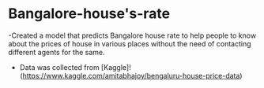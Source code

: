 # Bangalore-house's-rate

-Created a model that predicts Bangalore house rate to help people to know about the prices of house in various places without the need of contacting different agents for the same. 
- Data was collected from [Kaggle]!(https://www.kaggle.com/amitabhajoy/bengaluru-house-price-data)

